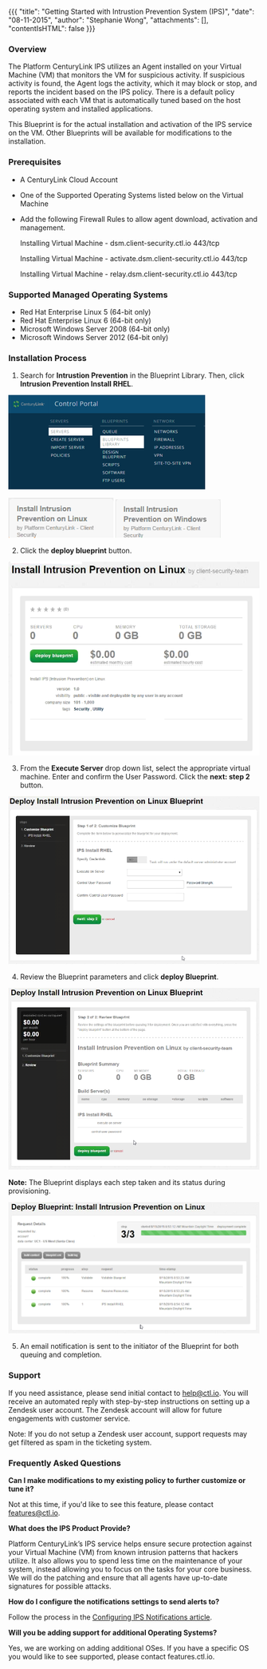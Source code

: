 {{{
  "title": "Getting Started with Intrustion Prevention System (IPS)",
  "date": "08-11-2015",
  "author": "Stephanie Wong",
  "attachments": [],
  "contentIsHTML": false
}}}

### Overview
The Platform CenturyLink IPS utilizes an Agent installed on your Virtual Machine (VM) that monitors the VM for suspicious activity. If suspicious activity is found, the Agent logs the activity, which it may block or stop, and reports the incident based on the IPS policy. There is a default policy associated with each VM that is automatically tuned based on the host operating system and installed applications.

This Blueprint is for the actual installation and activation of the IPS service on the VM. Other Blueprints will be available for modifications to the installation.

### Prerequisites
* A CenturyLink Cloud Account
* One of the Supported Operating Systems listed below on the Virtual Machine
* Add the following Firewall Rules to allow agent download, activation and management.

  Installing Virtual Machine - dsm.client-security.ctl.io 443/tcp
  
  Installing Virtual Machine - activate.dsm.client-security.ctl.io 443/tcp
  
  Installing Virtual Machine - relay.dsm.client-security.ctl.io 443/tcp

### Supported Managed Operating Systems
* Red Hat Enterprise Linux 5 (64-bit only)
* Red Hat Enterprise Linux 6 (64-bit only)
* Microsoft Windows Server 2008 (64-bit only)
* Microsoft Windows Server 2012 (64-bit only)

### Installation Process

1. Search for **Intrustion Prevention** in the Blueprint Library. Then, click **Intrusion Prevention Install RHEL**.  

  ![Control Portal](../images/gettingIPS_controlportal.png)

  ![Notification Update RHEL](../images/gettingIPS_rhel_blueprintname.png) ![Notification Update Windows](../images/gettingIPS_windows_blueprintname.png)

2. Click the **deploy blueprint** button.  

  ![Configure Notifications RHEL](../images/gettingIPS_rhel_configure.png)

3. From the **Execute Server** drop down list, select the appropriate virtual machine.  Enter and confirm the User Password.  Click the **next: step 2** button.  

  ![Configure Notifications RHEL Fields](../images/gettingIPS_rhel_blueprintfields.png)

4. Review the Blueprint parameters and click **deploy Blueprint**.  

  ![Deploy Blueprint](../images/gettingIPS_rhel_deploy.png)

  **Note:** The Blueprint displays each step taken and its status during provisioning.  

  ![Blueprint Status Log](../images/gettingIPS_rhel_logstatus.png)

5. An email notification is sent to the initiator of the Blueprint for both queuing and completion.

### Support

If you need assistance, please send initial contact to [help@ctl.io](mailto:help@ctl.io).  You will receive an automated reply with step-by-step instructions on setting up a Zendesk user account.  The Zendesk account will allow for future engagements with customer service.

Note: If you do not setup a Zendesk user account, support requests may get filtered as spam in the ticketing system.

### Frequently Asked Questions

**Can I make modifications to my existing policy to further customize or tune it?**

Not at this time, if you'd like to see this feature, please contact [features@ctl.io](mailto:features@ctl.io).

**What does the IPS Product Provide?**

Platform CenturyLink’s IPS service helps ensure secure protection against your Virtual Machine (VM) from known intrusion patterns that hackers utilize. It also allows you to spend less time on the maintenance of your system, instead allowing you to focus on the tasks for your core business. We will do the patching and ensure that all agents have up-to-date signatures for possible attacks.

**How do I configure the notifications settings to send alerts to?**

Follow the process in the [Configuring IPS Notifications article](configuring-ips-notifications.md).

**Will you be adding support for additional Operating Systems?**

Yes, we are working on adding additional OSes. If you have a specific OS you would like to see supported, please contact features.ctl.io.
